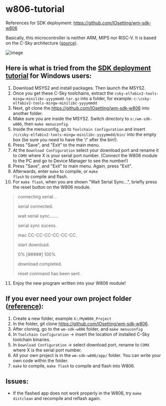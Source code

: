 # w806-tutorial

References for SDK deployment: https://github.com/IOsetting/wm-sdk-w806

Basically, this microcontroller is neither ARM, MIPS nor RISC-V. It is based on the C-Sky architecture ([source](https://www.cnx-software.com/2021/11/08/winnermicro-w806-240-mhz-mcu-2-development-board/)).

![image](https://user-images.githubusercontent.com/20377029/178199745-8980a67e-2441-4df3-8985-98a411e09533.png)

## Here is what is tried from the [SDK deployment tutorial](https://github.com/IOsetting/wm-sdk-w806) for **Windows** users:
1. Download MSYS2 and install packages. Then launch the MSYS2.
2. Once you get these C-Sky toolchains, extract the <code>csky-elfabiv2-tools-mingw-minilibc-yyyymmdd.tar.gz</code> into a folder, for example: <code>c:\csky-elfabiv2-tools-mingw-minilibc-yyyymmdd</code>
3. Next, git clone the https://github.com/IOsetting/wm-sdk-w806 into another folder.
4. Make sure you are inside the MSYS2. Switch directory to <code>x:/wm-sdk-w806</code>, then <code>make menuconfig</code>.
5. Inside the menuconfig, go to <code>Toolchain Configuration</code> and insert <code>/c/csky-elfabiv2-tools-mingw-minilibc-yyyymmdd/bin/</code> into the empty box (be sure you need to have the '/' after the bin!).
6. Press "Save", and "Exit" to the main menu.
7. At the <code>Download Configuration</code> select your download port and rename it to <code>COMX</code> where X is your serial port number. (Connect the W806 module to the PC and go to Device Manager to see the number!)
8. Press "Save", and "Exit" to main menu. Again, press "Exit".
9. Afterwards, enter <code>make</code> to compile, or <code>make flash</code> to compile and flash.
10. For <code>make flash</code>, when you are shown "Wait Serial Sync...", briefly press the reset button on the W806 module.
> connecting serial...
>
> serial connected.
>
> wait serial sync.......
>
> serial sync sucess.
>
> mac CC-CC-CC-CC-CC-CC.
>
> start download.
>
> 0% [#####] 100%
>
> download completed.
>
> reset command has been sent.
11. Enjoy the new program written into your W806 module!

## If you ever need your own project folder ([reference](https://github.com/IOsetting/wm-sdk-w806/issues/22)):
1. Create a new folder, example <code>X:/MyW806_Project</code>
2. In the folder, git clone https://github.com/IOsetting/wm-sdk-w806.
3. After cloning, go to the <code>wm-sdk-w806</code> folder, and <code>make menuconfig</code>
4. In <code>Toolchain Configuration</code> -> insert the location of installed C-Sky toolchain binaries.
5. In <code>Download Configuration</code> -> select download port, rename to <code>COMX</code> where X is the serial port number.
6. All your own project is in the <code>wm-sdk-w806/app/</code> folder. You can write your own code within the folder.
7. <code>make</code> to compile, <code>make flash</code> to compile and flash into W806.

## Issues:
- If the flashed app does not work properly in the W806, try <code>make distclean</code> and recompile and reflash again.
